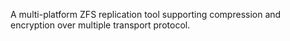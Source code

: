 A multi-platform ZFS replication tool supporting compression and encryption over multiple transport protocol.



